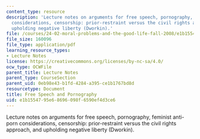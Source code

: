 ```yaml
---
content_type: resource
description: 'Lecture notes on arguments for free speech, pornography, feminist anti-porn
  considerations, censorship: prior-restraint versus the civil rights approach, and
  upholding negative liberty (Dworkin).'
file: /courses/24-02-moral-problems-and-the-good-life-fall-2008/e1b1554795e68696098f6590ef4d3ce6_lec_20.pdf
file_size: 160096
file_type: application/pdf
learning_resource_types:
- Lecture Notes
license: https://creativecommons.org/licenses/by-nc-sa/4.0/
ocw_type: OCWFile
parent_title: Lecture Notes
parent_type: CourseSection
parent_uid: 0eb98e43-b1fd-4284-a395-ce1b1767bd8d
resourcetype: Document
title: Free Speech and Pornography
uid: e1b15547-95e6-8696-098f-6590ef4d3ce6
---
```

Lecture notes on arguments for free speech, pornography, feminist anti-porn considerations, censorship: prior-restraint versus the civil rights approach, and upholding negative liberty (Dworkin).